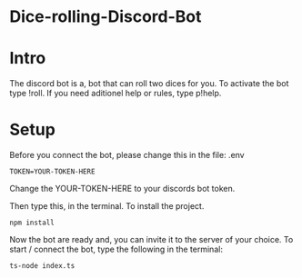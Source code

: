 # Dice-rolling-Discord-Bot


# Intro

The discord bot is a, bot that can roll two dices for you. To activate the bot type !roll. If you need aditionel help or rules, type p!help.


# Setup

Before you connect the bot, please change this
in the file: .env
```
TOKEN=YOUR-TOKEN-HERE
```
Change the YOUR-TOKEN-HERE to your discords bot token.


Then type this, in the terminal. To install the project.

```
npm install
```

Now the bot are ready and, you can invite it to the server of your choice.
To start / connect the bot, type the following in the terminal:

```
ts-node index.ts
```
